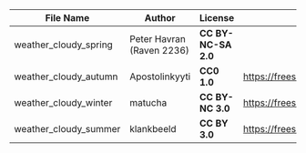 | File Name        | Author   | License   | Link                            |
|------------------|----------|-----------|---------------------------------|
| weather_cloudy_spring | Peter Havran (Raven 2236) | **CC BY-NC-SA 2.0** | |
| weather_cloudy_autumn | Apostolinkyyti | **CC0 1.0** | https://freesound.org/people/Apostolinkyyti/sounds/128940/ |
| weather_cloudy_winter | matucha | **CC BY-NC 3.0** | https://freesound.org/people/matucha/sounds/192139/ |
| weather_cloudy_summer | klankbeeld | **CC BY 3.0** | https://freesound.org/people/klankbeeld/sounds/507383/ |